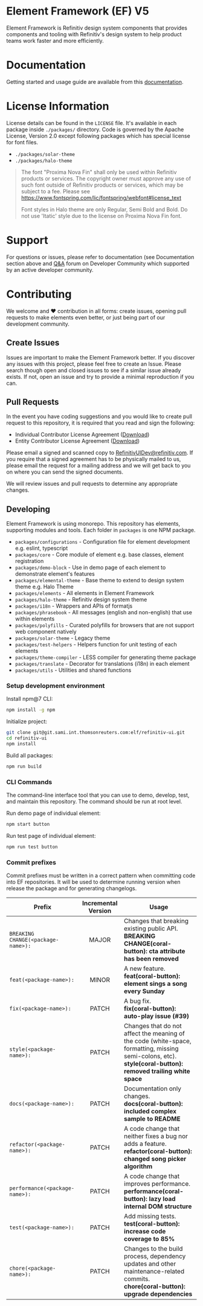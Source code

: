 # Element Framework (EF) V5

Element Framework is Refinitiv design system components that provides components and tooling with Refinitiv's design system to help product teams work faster and more efficiently.

# Documentation
Getting started and usage guide are available from this [documentation](https://cdn.ppe.refinitiv.com/public/apps/elf-docs/book/en/index.html).

# License Information
License details can be found in the `LICENSE` file. It's available in each package inside `./packages/` directory. Code is governed by the Apache License, Version 2.0 except following packages which has special license for font files.

* `./packages/solar-theme`
* `./packages/halo-theme`

>The font "Proxima Nova Fin" shall only be used within Refinitiv products or services. The copyright owner must approve any use of such font outside of Refinitiv products or services, which may be subject to a fee. Please see https://www.fontspring.com/lic/fontspring/webfont#license_text
>
>Font styles in Halo theme are only Regular, Semi Bold and Bold. Do not use 'Itatic' style due to the license on Proxima Nova Fin font.

# Support
For questions or issues, please refer to documentation (see Documentation section above and [Q&A](https://community.developers.refinitiv.com/index.html) forum on Developer Community which supported by an active developer community.

# Contributing
We welcome and ❤ contribution in all forms: create issues, opening pull requests to make elements even better, or just being part of our development community.

## Create Issues
Issues are important to make the Element Framework better. If you discover any issues with this project, please feel free to create an Issue.
Please search though open and closed issues to see if a similar issue already exists. If not, open an issue and try to provide a minimal reproduction if you can.

## Pull Requests
In the event you have coding suggestions and you would like to create pull request to this repository, it is required that you read and sign the following:

* Individual Contributor License Agreement ([Download](https://git.sami.int.thomsonreuters.com/elf/refinitiv-ui/blob/v5/Workspace%20SDK%20Refinitiv-UI%20Entity%20Contributor%20License%20Agreement.pdf))
* Entity Contributor License Agreement ([Download](https://git.sami.int.thomsonreuters.com/elf/refinitiv-ui/blob/v5/Workspace%20SDK%20Refinitiv-UI%20Individual%20Contributor%20License%20Agreement.pdf))

Please email a signed and scanned copy to [RefinitivUIDev@refinitiv.com](mailto:RefinitivUIDev@refinitiv.com). If you require that a signed agreement has to be physically mailed to us, please email the request for a mailing address and we will get back to you on where you can send the signed documents.

We will review issues and pull requests to determine any appropriate changes.

## Developing

Element Framework is using monorepo. This repository has elements, supporting modules and tools. Each folder in `packages` is one NPM package.

* `packages/configurations` - Configuration file for element development e.g. eslint, typescript
* `packages/core` - Core module of element e.g. base classes, element registration
* `packages/demo-block` - Use in demo page of each element to demonstrate element's features
* `packages/elemental-theme` - Base theme to extend to design system theme e.g. Halo Theme
* `packages/elements` - All elements in Element Framework
* `packages/halo-theme` - Refinitiv design system theme
* `packages/i18n` - Wrappers and APIs of formatjs
* `packages/phrasebook` - All messages (english and non-english) that use within elements
* `packages/polyfills` - Curated polyfills for browsers that are not support web component natively
* `packages/solar-theme` - Legacy theme
* `packages/test-helpers` - Helpers function for unit testing of each elements
* `packages/theme-compiler` - LESS compiler for generating theme package
* `packages/translate` - Decorator for translations (i18n) in each element
* `packages/utils` - Utilities and shared functions

### Setup development environment

Install npm@7 CLI:

```bash
npm install -g npm
```

Initialize project:

```bash
git clone git@git.sami.int.thomsonreuters.com:elf/refinitiv-ui.git
cd refinitiv-ui
npm install
```

Build all packages:

```bash
npm run build
```

### CLI Commands

The command-line interface tool that you can use to demo, develop, test, and maintain this repository. The command should be run at root level.

Run demo page of individual element:

```bash
npm start button
```

Run test page of individual element:

```bash
npm run test button
```

### Commit prefixes

Commit prefixes must be written in a correct pattern when committing code into EF repositories. It will be used to determine running version when release the package and for generating changelogs.

| Prefix | Incremental Version | Usage |
|---|:---:|---|
| `BREAKING CHANGE(<package-name>):` | MAJOR | Changes that breaking existing public API.<br/>**BREAKING CHANGE(coral-button): cta attribute has been removed** |
| `feat(<package-name>):` | MINOR | A new feature.<br/>**feat(coral-button): element sings a song every Sunday** |
| `fix(<package-name>):` | PATCH | A bug fix.<br/>**fix(coral-button): auto-play issue (#39)**|
| `style(<package-name>):` | PATCH | Changes that do not affect the meaning of the code (white-space, formatting, missing semi-colons, etc).<br/>**style(coral-button): removed trailing white space** |
| `docs(<package-name>):` | PATCH | Documentation only changes.<br/>**docs(coral-button): included complex sample to README** |
| `refactor(<package-name>):` | PATCH | A code change that neither fixes a bug nor adds a feature.<br/>**refactor(coral-button): changed song picker algorithm** |
| `performance(<package-name>):` | PATCH | A code change that improves performance.<br/>**performance(coral-button): lazy load internal DOM structure** |
| `test(<package-name>):` | PATCH | Add missing tests.<br/>**test(coral-button): increase code coverage to 85%** |
| `chore(<package-name>):` | PATCH | Changes to the build process, dependency updates and other maintenance-related commits.<br/>**chore(coral-button): upgrade dependencies** |
